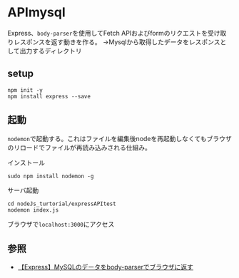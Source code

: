 # APImysql

Express、`body-parser`を使用してFetch APIおよびformのリクエストを受け取りレスポンスを返す動きを作る。
->Mysqlから取得したデータをレスポンスとして出力するディレクトリ

## setup

```
npm init -y 
npm install express --save
```

## 起動
`nodemon`で起動する。これはファイルを編集後nodeを再起動しなくてもブラウザのリロードでファイルが再読み込みされる仕組み。

インストール
```
sudo npm install nodemon -g
```

サーバ起動
```
cd nodeJs_turtorial/expressAPItest
nodemon index.js
```
ブラウザで`localhost:3000`にアクセス

## 参照
- [【Express】MySQLのデータをbody-parserでブラウザに返す](https://www.i-ryo.com/entry/2020/09/03/080732)